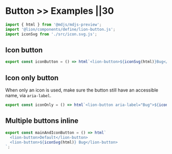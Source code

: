 # Button >> Examples ||30

```js script
import { html } from '@mdjs/mdjs-preview';
import '@lion/components/define/lion-button.js';
import iconSvg from './src/icon.svg.js';
```

## Icon button

```js preview-story
export const iconButton = () => html`<lion-button>${iconSvg(html)}Bug</lion-button>`;
```

## Icon only button

When only an icon is used, make sure the button still have an accessible name, via `aria-label`.

```js preview-story
export const iconOnly = () => html`<lion-button aria-label="Bug">${iconSvg(html)}</lion-button>`;
```

## Multiple buttons inline

```js preview-story
export const mainAndIconButton = () => html`
  <lion-button>Default</lion-button>
  <lion-button>${iconSvg(html)} Bug</lion-button>
`;
```
